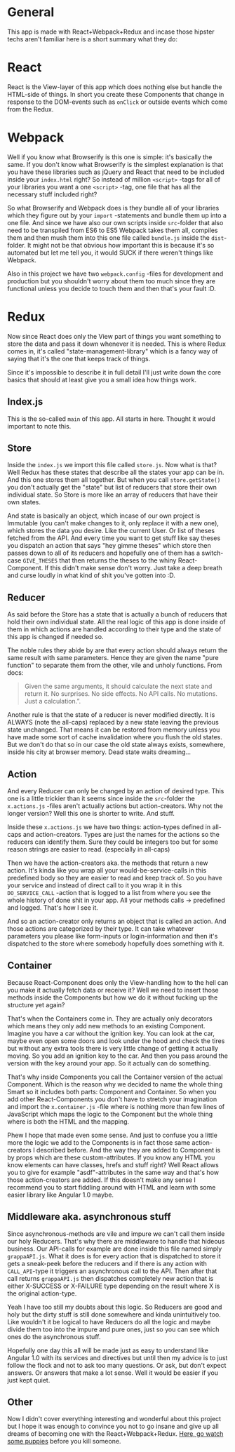 # General

This app is made with React+Webpack+Redux and incase those hipster techs aren't familiar here is a short summary what they do:

# React

React is the View-layer of this app which does nothing else but handle the HTML-side of things. In short you create these Components that change in response to the DOM-events such as ```onClick``` or outside events which come from the Redux.

# Webpack

Well if you know what Browserify is this one is simple: it's basically the same. If you don't know what Browserify is the simplest explanation is that you have these libraries such as jQuery and React that need to be included inside your ```index.html``` right? So instead of million ```<script>``` -tags for all of your libraries you want a one ```<script>``` -tag, one file that has all the necessary stuff included right?

So what Browserify and Webpack does is they bundle all of your libraries which they figure out by your ```import``` -statements and bundle them up into a one file. And since we have also our own scripts inside ```src```-folder that also need to be transpiled from ES6 to ES5 Webpack takes them all, compiles them and then mush them into this one file called ```bundle.js``` inside the ```dist```-folder. It might not be that obvious how important this is because it's so automated but let me tell you, it would SUCK if there weren't things like Webpack.

Also in this project we have two ```webpack.config``` -files for development and production but you shouldn't worry about them too much since they are functional unless you decide to touch them and then that's your fault :D.

# Redux

Now since React does only the View part of things you want something to store the data and pass it down whenever it is needed. This is where Redux comes in, it's called "state-management-library" which is a fancy way of saying that it's the one that keeps track of things.

Since it's impossible to describe it in full detail I'll just write down the core basics that should at least give you a small idea how things work.

## Index.js

This is the so-called ```main``` of this app. All starts in here. Thought it would important to note this.

## Store

Inside the ```index.js``` we import this file called ```store.js```. Now what is that? Well Redux has these states that describe all the states your app can be in. And this one stores them all together. But when you call ```store.getState()``` you don't actually get the "state" but list of reducers that store their own individual state. So Store is more like an array of reducers that have their own states.

And state is basically an object, which incase of our own project is Immutable (you can't make changes to it, only replace it with a new one), which stores the data you desire. Like the current User. Or list of theses fetched from the API. And every time you want to get stuff like say theses you dispatch an action that says "hey gimme theses" which store then passes down to all of its reducers and hopefully one of them has a switch-case ```GIVE_THESES``` that then returns the theses to the whiny React-Component. If this didn't make sense don't worry. Just take a deep breath and curse loudly in what kind of shit you've gotten into :D.

## Reducer

As said before the Store has a state that is actually a bunch of reducers that hold their own individual state. All the real logic of this app is done inside of them in which actions are handled according to their type and the state of this app is changed if needed so.

The noble rules they abide by are that every action should always return the same result with same parameters. Hence they are given the name "pure function" to separate them from the other, vile and unholy functions. From docs:

> Given the same arguments, it should calculate the next state and return it. No surprises. No side effects. No API calls. No mutations. Just a calculation.”.

Another rule is that the state of a reducer is never modified directly. It is ALWAYS (note the all-caps) replaced by a new state leaving the previous state unchanged. That means it can be restored from memory unless you have made some sort of cache invalidation where you flush the old states. But we don't do that so in our case the old state always exists, somewhere, inside his city at browser memory. Dead state waits dreaming...

## Action

And every Reducer can only be changed by an action of desired type. This one is a little trickier than it seems since inside the ```src```-folder the ```x.actions.js``` -files aren't actually actions but action-creators. Why not the longer version? Well this one is shorter to write. And stuff.

Inside these ```x.actions.js``` we have two things: action-types defined in all-caps and action-creators. Types are just the names for the actions so the reducers can identify them. Sure they could be integers too but for some reason strings are easier to read. (especially in all-caps)

Then we have the action-creators aka. the methods that return a new action. It's kinda like you wrap all your would-be-service-calls in this predefined body so they are easier to read and keep track of. So you have your service and instead of direct call to it you wrap it in this ```DO_SERVICE_CALL``` -action that is logged to a list from where you see the whole history of done shit in your app. All your methods calls -> predefined and logged. That's how I see it.

And so an action-creator only returns an object that is called an action. And those actions are categorized by their type. It can take whatever parameters you please like form-inputs or login-information and then it's dispatched to the store where somebody hopefully does something with it.

## Container

Because React-Component does only the View-handling how to the hell can you make it actually fetch data or receive it? Well we need to insert those methods inside the Components but how we do it without fucking up the structure yet again?

That's when the Containers come in. They are actually only decorators which means they only add new methods to an existing Component. Imagine you have a car without the ignition key. You can look at the car, maybe even open some doors and look under the hood and check the tires but without any extra tools there is very little change of getting it actually moving. So you add an ignition key to the car. And then you pass around the version with the key around your app. So it actually can do something.

That's why inside Components you call the Container version of the actual Component. Which is the reason why we decided to name the whole thing Smart so it includes both parts: Component and Container. So when you add other React-Components you don't have to stretch your imagination and import the ```x.container.js``` -file where is nothing more than few lines of JavaScript which maps the logic to the Component but the whole thing where is both the HTML and the mapping.

Phew I hope that made even some sense. And just to confuse you a little more the logic we add to the Components is in fact those same action-creators I described before. And the way they are added to Component is by props which are these custom-attributes. If you know any HTML you know elements can have classes, hrefs and stuff right? Well React allows you to give for example "asdf"-attributes in the same way and that's how those action-creators are added. If this doesn't make any sense I recommend you to start fiddling around with HTML and learn with some easier library like Angular 1.0 maybe.

## Middleware aka. asynchronous stuff

Since asynchronous-methods are vile and impure we can't call them inside our holy Reducers. That's why there are middleware to handle that hideous business. Our API-calls for example are done inside this file named simply ```grappaAPI.js```. What it does is for every action that is dispatched to store it gets a sneak-peek before the reducers and if there is any action with ```CALL_API```-type it triggers an asynchronous call to the API. Then after that call returns ```grappaAPI.js``` then dispatches completely new action that is either X-SUCCESS or X-FAILURE type depending on the result where X is the original action-type.

Yeah I have too still my doubts about this logic. So Reducers are good and holy but the dirty stuff is still done somewhere and kinda unintuitively too. Like wouldn't it be logical to have Reducers do all the logic and maybe divide them too into the impure and pure ones, just so you can see which ones do the asynchronous stuff.

Hopefully one day this all will be made just as easy to understand like Angular 1.0 with its services and directives but until then my advice is to just follow the flock and not to ask too many questions. Or ask, but don't expect answers. Or answers that make a lot sense. Well it would be easier if you just kept quiet.

## Other

Now I didn't cover everything interesting and wonderful about this project but I hope it was enough to convince you not to go insane and give up all dreams of becoming one with the React+Webpack+Redux. [Here, go watch some puppies](https://www.youtube.com/results?search_query=puppies&page=&utm_source=opensearch) before you kill someone.

